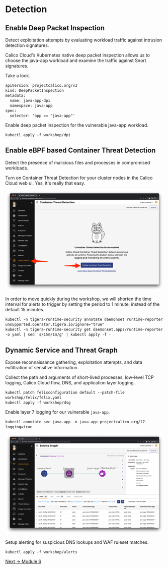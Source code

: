 # Detection


## Enable Deep Packet Inspection

Detect exploitation attempts by evaluating workload traffic against intrusion detection signatures.

Calico Cloud's Kubernetes native deep packet inspection allows us to choose the java-app workload and examine the traffic against Snort signatures.

Take a look.

```
apiVersion: projectcalico.org/v3
kind: DeepPacketInspection
metadata:
  name: java-app-dpi
  namespace: java-app
spec:
  selector: 'app == "java-app"'
```

Enable deep packet inspection for the vulnerable java-app workload.

```
kubectl apply -f workshop/dpi
```

## Enable eBPF based Container Threat Detection

Detect the presence of malicious files and processes in compromised workloads.

Turn on Container Threat Detection for your cluster nodes in the Calico Cloud web ui.  Yes, it's really that easy.

![intro](img/cc-enable-treat-detection.png)

In order to move quickly during the workshop, we will shorten the time interval for alerts to trigger by setting the period to 1 minute, instead of the default 15 minutes.

```
kubectl -n tigera-runtime-security annotate daemonset runtime-reporter unsupported.operator.tigera.io/ignore="true"
kubectl -n tigera-runtime-security get daemonset.apps/runtime-reporter -o yaml | sed 's/15m/1m/g' | kubectl apply -f -
```

## Dynamic Service and Threat Graph

Expose reconnaissance gathering, exploitation attempts, and data exfiltration of sensitive information. 

Collect the path and arguments of short-lived processes, low-level TCP logging, Calico Cloud flow, DNS, and application layer logging.
 
```
kubectl patch felixconfiguration default --patch-file workshop/felix/felix.yaml
kubectl apply -f workshop/dsg
```

Enable layer 7 logging for our vulnerable `java-app`.

```
kubectl annotate svc java-app -n java-app projectcalico.org/l7-logging=true
```

![intro](img/cc-dynamic-service-graph.png)

Setup alerting for suspicious DNS lookups and WAF ruleset matches.

```
kubectl apply -f workshop/alerts
```


[Next -> Module 6](exploitation.md)
